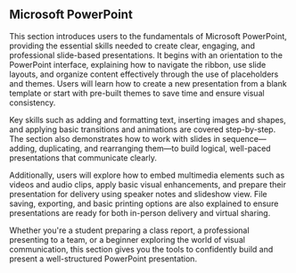 ## Microsoft PowerPoint

This section introduces users to the fundamentals of Microsoft PowerPoint, providing the essential skills needed to create clear, engaging, and professional slide-based presentations. It begins with an orientation to the PowerPoint interface, explaining how to navigate the ribbon, use slide layouts, and organize content effectively through the use of placeholders and themes. Users will learn how to create a new presentation from a blank template or start with pre-built themes to save time and ensure visual consistency.

Key skills such as adding and formatting text, inserting images and shapes, and applying basic transitions and animations are covered step-by-step. The section also demonstrates how to work with slides in sequence—adding, duplicating, and rearranging them—to build logical, well-paced presentations that communicate clearly.

Additionally, users will explore how to embed multimedia elements such as videos and audio clips, apply basic visual enhancements, and prepare their presentation for delivery using speaker notes and slideshow view. File saving, exporting, and basic printing options are also explained to ensure presentations are ready for both in-person delivery and virtual sharing.

Whether you're a student preparing a class report, a professional presenting to a team, or a beginner exploring the world of visual communication, this section gives you the tools to confidently build and present a well-structured PowerPoint presentation.
